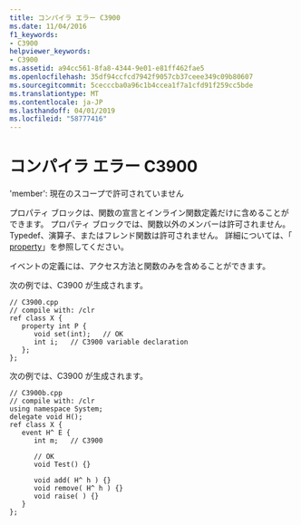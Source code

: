 ```yaml
---
title: コンパイラ エラー C3900
ms.date: 11/04/2016
f1_keywords:
- C3900
helpviewer_keywords:
- C3900
ms.assetid: a94cc561-8fa8-4344-9e01-e81ff462fae5
ms.openlocfilehash: 35df94ccfcd7942f9057cb37ceee349c09b80607
ms.sourcegitcommit: 5cecccba0a96c1b4ccea1f7a1cfd91f259cc5bde
ms.translationtype: MT
ms.contentlocale: ja-JP
ms.lasthandoff: 04/01/2019
ms.locfileid: "58777416"
---
```

# <a name="compiler-error-c3900"></a>コンパイラ エラー C3900

'member': 現在のスコープで許可されていません

プロパティ ブロックは、関数の宣言とインライン関数定義だけに含めることができます。 プロパティ ブロックでは、関数以外のメンバーは許可されません。 Typedef、演算子、またはフレンド関数は許可されません。 詳細については、「 [property](../../extensions/property-cpp-component-extensions.md)」を参照してください。

イベントの定義には、アクセス方法と関数のみを含めることができます。

次の例では、C3900 が生成されます。

```
// C3900.cpp
// compile with: /clr
ref class X {
   property int P {
      void set(int);   // OK
      int i;   // C3900 variable declaration
   };
};
```

次の例では、C3900 が生成されます。

```
// C3900b.cpp
// compile with: /clr
using namespace System;
delegate void H();
ref class X {
   event H^ E {
      int m;   // C3900

      // OK
      void Test() {}

      void add( H^ h ) {}
      void remove( H^ h ) {}
      void raise( ) {}
   }
};
```